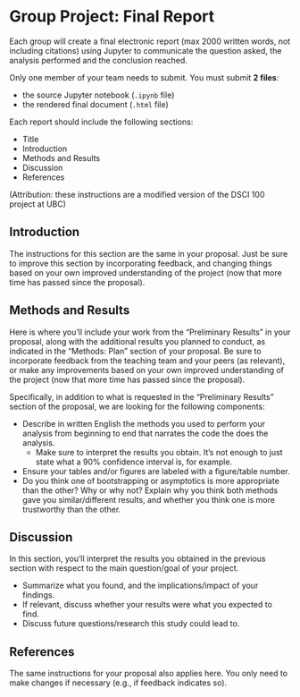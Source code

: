 Group Project: Final Report
================

Each group will create a final electronic report (max 2000 written
words, not including citations) using Jupyter to communicate the
question asked, the analysis performed and the conclusion reached.

Only one member of your team needs to submit. You must submit **2
files**:

  - the source Jupyter notebook (`.ipynb` file)
  - the rendered final document (`.html` file)

Each report should include the following sections:

  - Title
  - Introduction
  - Methods and Results
  - Discussion
  - References

(Attribution: these instructions are a modified version of the DSCI 100
project at UBC)

## Introduction

The instructions for this section are the same in your proposal. Just be
sure to improve this section by incorporating feedback, and changing
things based on your own improved understanding of the project (now that
more time has passed since the proposal).

## Methods and Results

Here is where you’ll include your work from the “Preliminary Results” in
your proposal, along with the additional results you planned to conduct,
as indicated in the “Methods: Plan” section of your proposal. Be sure to
incorporate feedback from the teaching team and your peers (as
relevant), or make any improvements based on your own improved
understanding of the project (now that more time has passed since the
proposal).

Specifically, in addition to what is requested in the “Preliminary
Results” section of the proposal, we are looking for the following
components:

  - Describe in written English the methods you used to perform your
    analysis from beginning to end that narrates the code the does the
    analysis.
      - Make sure to interpret the results you obtain. It’s not enough
        to just state what a 90% confidence interval is, for example.
  - Ensure your tables and/or figures are labeled with a figure/table
    number.
  - Do you think one of bootstrapping or asymptotics is more appropriate
    than the other? Why or why not? Explain why you think both methods
    gave you similar/different results, and whether you think one is
    more trustworthy than the other.

## Discussion

In this section, you’ll interpret the results you obtained in the
previous section with respect to the main question/goal of your project.

  - Summarize what you found, and the implications/impact of your
    findings.
  - If relevant, discuss whether your results were what you expected to
    find.
  - Discuss future questions/research this study could lead to.

## References

The same instructions for your proposal also applies here. You only need
to make changes if necessary (e.g., if feedback indicates so).
